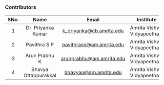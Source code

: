 ### Contributors

| SNo. |         Name         |          Email           |         Institute          |
| :--: | :------------------: | :----------------------: | :------------------------: |
|  1   |  Dr. Priyanka Kumar  | k_priyanka@cb.amrita.edu | Amrita Vishwa Vidyapeetham |
|  2   |     Pavithra S P     | pavithrasp@am.amrita.edu | Amrita Vishwa Vidyapeetham |
|  3   |    Arun Prabhu K     | arunprabhu@am.amrita.edu | Amrita Vishwa Vidyapeetham |
|  4   | Bhavya Ottappurakkal |  bhavyao@am.amrita.edu   | Amrita Vishwa Vidyapeetham |
